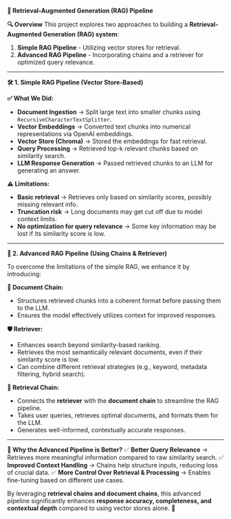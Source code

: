 **📌 Retrieval-Augmented Generation (RAG) Pipeline**

**🔍 Overview**
This project explores two approaches to building a **Retrieval-Augmented Generation (RAG) system**:
1. **Simple RAG Pipeline** - Utilizing vector stores for retrieval.
2. **Advanced RAG Pipeline** - Incorporating chains and a retriever for optimized query relevance.

---

**🛠️ 1. Simple RAG Pipeline (Vector Store-Based)**

**✅ What We Did:**
- **Document Ingestion** → Split large text into smaller chunks using `RecursiveCharacterTextSplitter`.
- **Vector Embeddings** → Converted text chunks into numerical representations via OpenAI embeddings.
- **Vector Store (Chroma)** → Stored the embeddings for fast retrieval.
- **Query Processing** → Retrieved top-k relevant chunks based on similarity search.
- **LLM Response Generation** → Passed retrieved chunks to an LLM for generating an answer.

**⚠️ Limitations:**
- **Basic retrieval** → Retrieves only based on similarity scores, possibly missing relevant info.
- **Truncation risk** → Long documents may get cut off due to model context limits.
- **No optimization for query relevance** → Some key information may be lost if its similarity score is low.

---

**🚀 2. Advanced RAG Pipeline (Using Chains & Retriever)**

To overcome the limitations of the simple RAG, we enhance it by introducing:

**🔗 Document Chain:**
- Structures retrieved chunks into a coherent format before passing them to the LLM.
- Ensures the model effectively utilizes context for improved responses.

**🛡 Retriever:**
- Enhances search beyond similarity-based ranking.
- Retrieves the most semantically relevant documents, even if their similarity score is low.
- Can combine different retrieval strategies (e.g., keyword, metadata filtering, hybrid search).

**🔄 Retrieval Chain:**
- Connects the **retriever** with the **document chain** to streamline the RAG pipeline.
- Takes user queries, retrieves optimal documents, and formats them for the LLM.
- Generates well-informed, contextually accurate responses.

---

**🎯 Why the Advanced Pipeline is Better?**
✅ **Better Query Relevance** → Retrieves more meaningful information compared to raw similarity search.
✅ **Improved Context Handling** → Chains help structure inputs, reducing loss of crucial data.
✅ **More Control Over Retrieval & Processing** → Enables fine-tuning based on different use cases.

By leveraging **retrieval chains and document chains**, this advanced pipeline significantly enhances **response accuracy, completeness, and contextual depth** compared to using vector stores alone. 🚀

